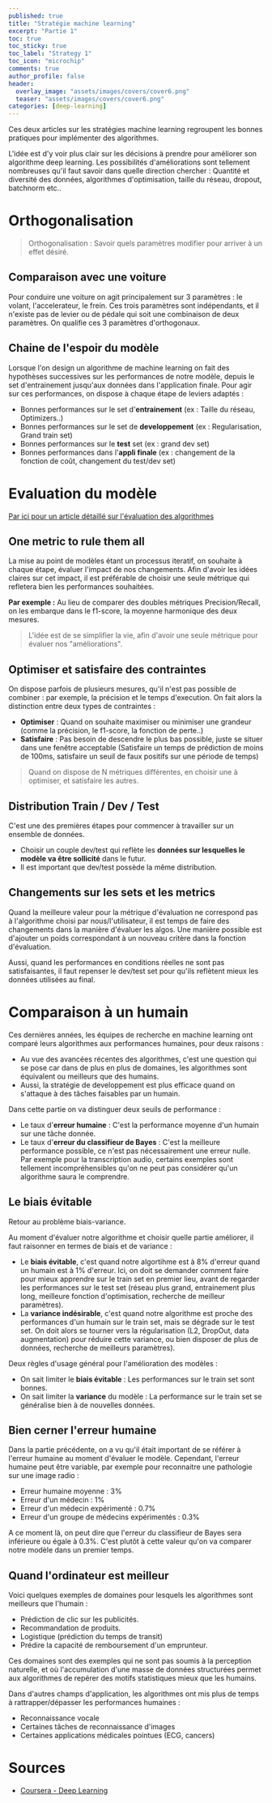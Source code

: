 ```yaml
---
published: true
title: "Stratégie machine learning"
excerpt: "Partie 1"
toc: true
toc_sticky: true
toc_label: "Strategy 1"
toc_icon: "microchip"
comments: true
author_profile: false
header:
  overlay_image: "assets/images/covers/cover6.png"
  teaser: "assets/images/covers/cover6.png"
categories: [deep-learning]
---
```


<script type="text/javascript" async
src="https://cdn.mathjax.org/mathjax/latest/MathJax.js?config=TeX-MML-AM_CHTML">
</script>

Ces deux articles sur les stratégies machine learning regroupent les bonnes pratiques pour implémenter des algorithmes.

L'idée est d'y voir plus clair sur les décisions à prendre pour améliorer son algorithme deep learning. Les possibilités d'améliorations sont tellement nombreuses qu'il faut savoir dans quelle direction chercher : Quantité et diversité des données, algorithmes d'optimisation, taille du réseau, dropout, batchnorm etc..

# Orthogonalisation

> Orthogonalisation : Savoir quels paramètres modifier pour arriver à un effet désiré.

## Comparaison avec une voiture

Pour conduire une voiture on agit principalement sur 3 paramètres : le volant, l'accelerateur, le frein. Ces trois paramètres sont indépendants, et il n'existe pas de levier ou de pédale qui soit une combinaison de deux paramètres. On qualifie ces 3 paramètres d'orthogonaux.

## Chaine de l'espoir du modèle

Lorsque l'on design un algorithme de machine learning on fait des hypothèses successives sur les performances de notre modèle, depuis le set d'entrainement jusqu'aux données dans l'application finale. Pour agir sur ces performances, on dispose à chaque étape de leviers adaptés :

- Bonnes performances sur le set d'**entrainement** (ex : Taille du réseau, Optimizers..)
- Bonnes performances sur le set de **developpement** (ex : Regularisation, Grand train set)
- Bonnes performances sur le **test** set (ex : grand dev set)
- Bonnes performances dans l'**appli finale** (ex : changement de la fonction de coût, changement du test/dev set)

# Evaluation du modèle

[Par ici pour un article détaillé sur l'évaluation des algorithmes](https://alexpeterbec.github.io/metrics/scoring/algorithm-scoring/)

## One metric to rule them all

La mise au point de modèles étant un processus iteratif, on souhaite à chaque étape, évaluer l'impact de nos changements. Afin d'avoir les idées claires sur cet impact, il est préférable de choisir une seule métrique qui refletera bien les performances souhaitées.

**Par exemple :** Au lieu de comparer des doubles métriques Precision/Recall, on les embarque dans le f1-score, la moyenne harmonique des deux mesures.

> L'idée est de se simplifier la vie, afin d'avoir une seule métrique pour évaluer nos "améliorations".

## Optimiser et satisfaire des contraintes

On dispose parfois de plusieurs mesures, qu'il n'est pas possible de combiner : par exemple, la précision et le temps d'execution. On fait alors la distinction entre deux types de contraintes :
- **Optimiser** : Quand on souhaite maximiser ou minimiser une grandeur (comme la précision, le f1-score, la fonction de perte..) 
- **Satisfaire** : Pas besoin de descendre le plus bas possible, juste se situer dans une fenêtre acceptable (Satisfaire un temps de prédiction de moins de 100ms, satisfaire un seuil de faux positifs sur une période de temps)

> Quand on dispose de N métriques différentes, en choisir une à optimiser, et satisfaire les autres.

## Distribution Train / Dev / Test

C'est une des premières étapes pour commencer à travailler sur un ensemble de données. 

- Choisir un couple dev/test qui reflète les **données sur lesquelles le modèle va être sollicité** dans le futur.
- Il est important que dev/test possède la même distribution.

## Changements sur les sets et les metrics

Quand la meilleure valeur pour la métrique d'évaluation ne correspond pas à l'algorithme choisi par nous/l'utilisateur, il est temps de faire des changements dans la manière d'évaluer les algos. Une manière possible est d'ajouter un poids correspondant à un nouveau critère dans la fonction d'évaluation.

Aussi, quand les performances en conditions réelles ne sont pas satisfaisantes, il faut repenser le dev/test set pour qu'ils reflètent mieux les données utilisées au final.

# Comparaison à un humain

Ces dernières années, les équipes de recherche en machine learning ont comparé leurs algorithmes aux performances humaines, pour deux raisons :
- Au vue des avancées récentes des algorithmes, c'est une question qui se pose car dans de plus en plus de domaines, les algorithmes sont équivalent ou meilleurs que des humains.
- Aussi, la stratégie de developpement est plus efficace quand on s'attaque à des tâches faisables par un humain.

Dans cette partie on va distinguer deux seuils de performance :
- Le taux d'**erreur humaine** : C'est la performance moyenne d'un humain sur une tâche donnée.
- Le taux d'**erreur du classifieur de Bayes** : C'est la meilleure performance possible, ce n'est pas nécessairement une erreur nulle. Par exemple pour la transcription audio, certains exemples sont tellement incompréhensibles qu'on ne peut pas considérer qu'un algorithme saura le comprendre.

## Le biais évitable

Retour au problème biais-variance.

Au moment d'évaluer notre algorithme et choisir quelle partie améliorer, il faut raisonner en termes de biais et de variance :
- Le **biais évitable**, c'est quand notre algortihme est à 8% d'erreur quand un humain est à 1% d'erreur. Ici, on doit se demander comment faire pour mieux apprendre sur le train set en premier lieu, avant de regarder les performances sur le test set (réseau plus grand, entrainement plus long, meilleure fonction d'optimisation, recherche de meilleur paramètres).
- La **variance indésirable**, c'est quand notre algorithme est proche des performances d'un humain sur le train set, mais se dégrade sur le test set. On doit alors se tourner vers la régularisation (L2, DropOut, data augmentation) pour réduire cette variance, ou bien disposer de plus de données, recherche de meilleurs paramètres).

Deux règles d'usage général pour l'amélioration des modèles :

- On sait limiter le **biais évitable** : Les performances sur le train set sont bonnes.
- On sait limiter la **variance** du modèle : La performance sur le train set se généralise bien à de nouvelles données.

## Bien cerner l'erreur humaine

Dans la partie précédente, on a vu qu'il était important de se référer à l'erreur humaine au moment d'évaluer le modèle. Cependant, l'erreur humaine peut être variable, par exemple pour reconnaitre une pathologie sur une image radio :
- Erreur humaine moyenne : 3%
- Erreur d'un médecin : 1%
- Erreur d'un médecin expérimenté : 0.7%
- Erreur d'un groupe de médecins expérimentés : 0.3%

A ce moment là, on peut dire que l'erreur du classifieur de Bayes sera inférieure ou égale à 0.3%. C'est plutôt à cette valeur qu'on va comparer notre modèle dans un premier temps.

## Quand l'ordinateur est meilleur

Voici quelques exemples de domaines pour lesquels les algorithmes sont meilleurs que l'humain :
- Prédiction de clic sur les publicités.
- Recommandation de produits.
- Logistique (prédiction du temps de transit)
- Prédire la capacité de remboursement d'un emprunteur.

Ces domaines sont des exemples qui ne sont pas soumis à la perception naturelle, et où l'accumulation d'une masse de données structurées permet aux algorithmes de repérer des motifs statistiques mieux que les humains.

Dans d'autres champs d'application, les algorithmes ont mis plus de temps à rattrapper/dépasser les performances humaines :
- Reconnaissance vocale
- Certaines tâches de reconnaissance d'images
- Certaines applications médicales pointues (ECG, cancers)

# Sources

- [Coursera - Deep Learning](www.coursera.org/learn/neural-networks-deep-learning)
